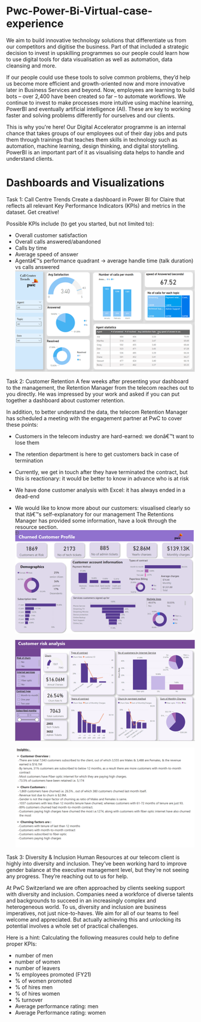 # Pwc-Power-Bi-Virtual-case-experience

We aim to build innovative technology solutions that differentiate us from our competitors and digitise the business. Part of that included a strategic decision to invest in upskilling programmes so our people could learn how to use digital tools for data visualisation as well as automation, data cleansing and more.

If our people could use these tools to solve common problems, they’d help us become more efficient and growth-oriented now and more innovative later in Business Services and beyond. Now, employees are learning to build bots – over 2,400 have been created so far – to automate workflows. We continue to invest to make processes more intuitive using machine learning, PowerBI and eventually artificial intelligence (AI). These are key to working faster and solving problems differently for ourselves and our clients.

This is why you're here! Our Digital Accelerator programme is an internal chance that takes groups of our employees out of their day jobs and puts them through trainings that teaches them skills in technology such as automation, machine learning, design thinking, and digital storytelling. PowerBI is an important part of it as visualising data helps to handle and understand clients.

# Dashboards and Visualizations

Task 1: Call Centre Trends Create a dashboard in Power BI for Claire that reflects all relevant Key Performance Indicators (KPIs) and metrics in the dataset. Get creative!

Possible KPIs include (to get you started, but not limited to):
- Overall customer satisfaction
- Overall calls answered/abandoned
- Calls by time
- Average speed of answer
- Agentâ€™s performance quadrant -> average handle time (talk duration) vs calls answered
 ![image Alt](https://github.com/Krishnareddy0709/Pwc-Power-Bi-Virtual-case-experience/blob/dd49b47028795d907ace77281e683a1c1b4e1d61/task%201%20call%20center%20trends.png)

Task 2: Customer Retention A few weeks after presenting your dashboard to the management, the Retention Manager from the telecom reaches out to you directly. He was impressed by your work and asked if you can put together a dashboard about customer retention.

In addition, to better understand the data, the telecom Retention Manager has scheduled a meeting with the engagement partner at PwC to cover these points:

- Customers in the telecom industry are hard-earned: we donâ€™t want to lose them
- The retention department is here to get customers back in case of termination
- Currently, we get in touch after they have terminated the contract, but this is reactionary: it would be better to know in advance who is at risk
- We have done customer analysis with Excel: it has always ended in a dead-end
- We would like to know more about our customers: visualised clearly so that itâ€™s self-explanatory for our management The Retentions Manager has provided some information, have a look through the resource section.
  ![Image Alt](https://github.com/Krishnareddy0709/Pwc-Power-Bi-Virtual-case-experience/blob/dc87dd3b3e3ce88459df1c661f6a5cd38a1068aa/task%202%20churn%20dashboard.png)

  ![Image Alt](https://github.com/Krishnareddy0709/Pwc-Power-Bi-Virtual-case-experience/blob/d0c01e88230c32a587ae01f1af4cccf60e516eec/task%202%20customer%20risk%20analysis.png)
  
  ![Image Alt](https://github.com/Krishnareddy0709/Pwc-Power-Bi-Virtual-case-experience/blob/158e6a1b1045570e0bf4ade7c791481b56c582bb/task%202%20Insights.png)

Task 3: Diversity & Inclusion Human Resources at our telecom client is highly into diversity and inclusion. They’ve been working hard to improve gender balance at the executive management level, but they’re not seeing any progress. They’re reaching out to us for help.

At PwC Switzerland we are often approached by clients seeking support with diversity and inclusion. Companies need a workforce of diverse talents and backgrounds to succeed in an increasingly complex and heterogeneous world. To us, diversity and inclusion are business imperatives, not just nice-to-haves. We aim for all of our teams to feel welcome and appreciated. But actually achieving this and unlocking its potential involves a whole set of practical challenges.

Here is a hint: Calculating the following measures could help to define proper KPIs:

- number of men
- number of women
- number of leavers
- % employees promoted (FY21)
- % of women promoted
- % of hires men
- % of hires women
- % turnover
- Average performance rating: men
- Average Performance rating: women
